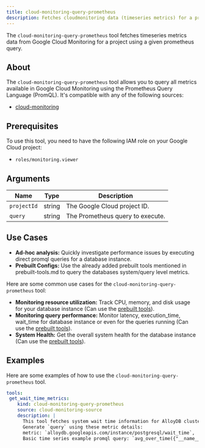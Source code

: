 ```yaml
---
title: cloud-monitoring-query-prometheus
description: Fetches cloudmonitoring data (timeseries metrics) for a project using a given prometheus query.
---
```


The `cloud-monitoring-query-prometheus` tool fetches timeseries metrics data from Google Cloud Monitoring for a project using a given prometheus query.

## About

The `cloud-monitoring-query-prometheus` tool allows you to query all metrics available in Google Cloud Monitoring using the Prometheus Query Language (PromQL).
It's compatible with any of the following sources:

- [cloud-monitoring](../../sources/cloud-monitoring.md)

## Prerequisites

To use this tool, you need to have the following IAM role on your Google Cloud project:

- `roles/monitoring.viewer`

## Arguments

| Name        | Type   | Description                               |
| ----------- | ------ | ----------------------------------------- |
| `projectId` | string | The Google Cloud project ID.              |
| `query`     | string | The Prometheus query to execute.          |

## Use Cases

- **Ad-hoc analysis:** Quickly investigate performance issues by executing direct promql queries for a database instance.
- **Prebuilt Configs:** Use the already added prebuilt tools mentioned in prebuilt-tools.md to query the databases system/query level metrics. 

Here are some common use cases for the `cloud-monitoring-query-prometheus` tool:

- **Monitoring resource utilization:** Track CPU, memory, and disk usage for your database instance (Can use the [prebuilt tools](../../../reference/prebuilt-tools.md)).
- **Monitoring query performance:** Monitor latency, execution_time, wait_time for database instance or even for the queries running (Can use the [prebuilt tools](../../../reference/prebuilt-tools.md)).
- **System Health:** Get the overall system health for the database instance (Can use the [prebuilt tools](../../../reference/prebuilt-tools.md)).

## Examples

Here are some examples of how to use the `cloud-monitoring-query-prometheus` tool.


```yaml
tools:
 get_wait_time_metrics:
    kind: cloud-monitoring-query-prometheus
    source: cloud-monitoring-source
    description: |
      This tool fetches system wait time information for AlloyDB cluster, instance. Get the `projectID`, `clusterID` and `instanceID` from the user intent. To use this tool, you must provide the Google Cloud `projectId` and a PromQL `query`.
      Generate `query` using these metric details:
      metric: `alloydb.googleapis.com/instance/postgresql/wait_time`,  monitored_resource: `alloydb.googleapis.com/Instance`. labels: `cluster_id`, `instance_id`, `wait_event_type`, `wait_event_name`.
      Basic time series example promql query: `avg_over_time({"__name__"="alloydb.googleapis.com/instance/postgresql/wait_time","monitored_resource"="alloydb.googleapis.com/Instance","instance_id"="alloydb-instance"}[5m])`
```
